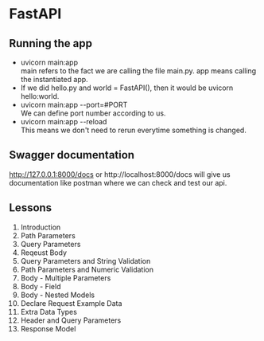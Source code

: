# FastAPI


## Running the app
<ul>
    <li>uvicorn main:app</br>main refers to the fact we are calling the file main.py.
    app means calling the instantiated app.</li>
    <li>If we did hello.py and world = FastAPI(), then it would be uvicorn hello:world.</li>
    <li>uvicorn main:app --port=#PORT</br>We can define port number according to us.</li>
    <li>uvicorn main:app --reload</br>This means we don't need to rerun everytime something is changed.</li>
</ul>


## Swagger documentation
http://127.0.0.1:8000/docs or http://localhost:8000/docs will give us documentation like postman where we can check and test our api.
 

## Lessons
<ol>
    <li>Introduction</li>
    <li>Path Parameters</li>
    <li>Query Parameters</li>
    <li>Reqeust Body</li>
    <li>Query Parameters and String Validation</li>
    <li>Path Parameters and Numeric Validation</li>
    <li>Body - Multiple Parameters</li>
    <li>Body - Field</li>
    <li>Body - Nested Models</li>
    <li>Declare Request Example Data</li>
    <li>Extra Data Types</li>
    <li>Header and Query Parameters</li>
    <li>Response Model</li>
</ol>



